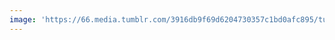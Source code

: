 ```yaml
---
image: 'https://66.media.tumblr.com/3916db9f69d6204730357c1bd0afc895/tumblr_pdcivmNnAM1tbdx3so1_1280.jpg'
---
```

